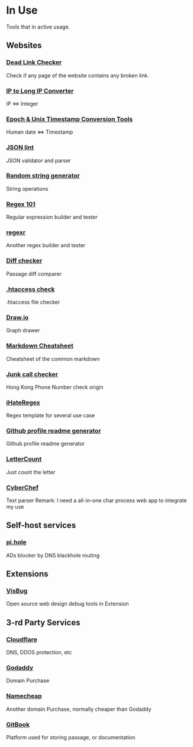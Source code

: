# In Use

Tools that in active usage.


## Websites

### [Dead Link Checker](https://www.deadlinkchecker.com/website-dead-link-checker.asp)
Check if any page of the website contains any broken link.

### [IP to Long IP Converter](https://www.smartconversion.com/unit_conversion/IP_Address_Converter.aspx)
IP <=> Integer

### [Epoch & Unix Timestamp Conversion Tools](https://www.epochconverter.com/)
Human date <=> Timestamp

### [JSON lint](https://jsonlint.com/)
JSON validator and parser

### [Random string generator](http://www.unit-conversion.info/texttools/random-string-generator/)
String operations

### [Regex 101](https://regex101.com/)
Regular expression builder and tester

### [regexr](https://regexr.com/)
Another regex builder and tester

### [Diff checker](https://www.diffchecker.com/)
Passage diff comparer

### [.htaccess check](http://www.htaccesscheck.com/index.html)
.htaccess file checker

### [Draw.io](https://www.draw.io/)
Graph drawer

### [Markdown Cheatsheet](https://github.com/adam-p/markdown-here/wiki/Markdown-Cheatsheet)
Cheatsheet of the common markdown

### [Junk call checker](https://hkjunkcall.com/)
Hong Kong Phone Number check origin

### [iHateRegex](https://ihateregex.io/expr/)
Regex template for several use case

### [Github profile readme generator](https://rahuldkjain.github.io/gh-profile-readme-generator/)
Github profile readme generator

### [LetterCount](https://www.lettercount.com/)
Just count the letter

### [CyberChef](https://gchq.github.io/CyberChef/)
Text parser
Remark: I need a all-in-one char process web app to integrate my use


## Self-host services

### [pi.hole](https://pi-hole.net)
ADs blocker by DNS blackhole routing

## Extensions

### [VisBug](https://github.com/GoogleChromeLabs/ProjectVisBug)
Open source web design debug tools in Extension

## 3-rd Party Services

### [Cloudflare](https://www.cloudflare.com/)
DNS, DDOS protection, etc

### [Godaddy](https://godaddy.com/)
Domain Purchase

### [Namecheap](https://www.namecheap.com/)
Another domain Purchase, normally cheaper than Godaddy

### [GitBook](https://www.gitbook.com/)
Platform used for storing passage, or documentation